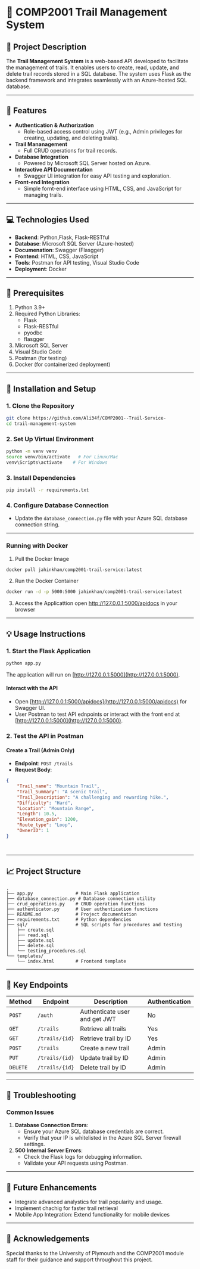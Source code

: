 # 🔄 COMP2001 Trail Management System

## 📄 Project Description
The **Trail Management System** is a web-based API developed to facilitate the management of trails. It enables users to create, read, update, and delete trail records stored in a SQL database. The system uses Flask as the backend framework and integrates seamlessly with an Azure-hosted SQL database.

---

## 🔧 Features

- **Authentication & Authorization**
  - Role-based access control using JWT (e.g., Admin privileges for creating, updating, and deleting trails).
- **Trail Mananagement**
  - Full CRUD operations for trail records.
- **Database Integration**
  - Powered by Microsoft SQL Server hosted on Azure.
- **Interactive API Documentation**
  - Swagger UI integration for easy API testing and exploration.
- **Front-end Integration**
  - Simple fornt-end interface using HTML, CSS, and JavaScript for managing trails.

---

## 💻 Technologies Used

- **Backend**: Python,Flask, Flask-RESTful
- **Database**: Microsoft SQL Server (Azure-hosted)
- **Documenation**: Swagger (Flasgger)
- **Frontend**: HTML, CSS, JavaScript
- **Tools**: Postman for API testing, Visual Studio Code 
- **Deployment**: Docker

---

## 🔎 Prerequisites

1. Python 3.9+
2. Required Python Libraries:
   - Flask
   - Flask-RESTful
   - pyodbc
   - flasgger
3. Microsoft SQL Server
4. Visual Studio Code
5. Postman (for testing)
6. Docker (for containerized deployment)

---

## 🚀 Installation and Setup

### 1. Clone the Repository
```bash
git clone https://github.com/Ali34f/COMP2001--Trail-Service-
cd trail-management-system
```

### 2. Set Up Virtual Environment
```bash
python -m venv venv
source venv/bin/activate   # For Linux/Mac
venv\Scripts\activate    # For Windows
```

### 3. Install Dependencies
```bash
pip install -r requirements.txt
```

### 4. Configure Database Connection
- Update the `database_connection.py` file with your Azure SQL database connection string.
---
### Running with Docker 

1.  Pull the Docker Image 
```bash
docker pull jahinkhan/comp2001-trail-service:latest
```
2.  Run the Docker Container
```bash
docker run -d -p 5000:5000 jahinkhan/comp2001-trail-service:latest
```
3.  Access the Applicattion open http://127.0.0.1:5000/apidocs  in your browser 


---

## 💡 Usage Instructions

### 1. Start the Flask Application
```bash
python app.py
```
The application will run on [http://127.0.0.1:5000](http://127.0.0.1:5000).
#### Interact with the API
- Open [http://127.0.0.1:5000/apidocs](http://127.0.0.1:5000/apidocs) for Swagger UI.
- User Postman to test API ednpoints or interact with the front end at [http://127.0.0.1:5000](http://127.0.0.1:5000).

### 2. Test the API in Postman
#### Create a Trail (Admin Only)
- **Endpoint**: `POST /trails`
- **Request Body**:
```json
{
    "Trail_name": "Mountain Trail",
    "Trail_Summary": "A scenic trail",
    "Trail_Description": "A challenging and rewarding hike.",
    "Difficulty": "Hard",
    "Location": "Mountain Range",
    "Length": 10.5,
    "Elevation_gain": 1200,
    "Route_type": "Loop",
    "OwnerID": 1
}




```


---

## 📈 Project Structure
```plaintext
.
├── app.py                # Main Flask application
├── database_connection.py # Database connection utility
├── crud_operations.py    # CRUD operation functions
├── authenticator.py      # User authentication functions
├── README.md             # Project documentation
├── requirements.txt      # Python dependencies
├── sql/                  # SQL scripts for procedures and testing
│   ├── create.sql
│   ├── read.sql
│   ├── update.sql
│   ├── delete.sql
│   └── testing_procedures.sql
└── templates/
    └── index.html        # Frontend template
```
---

## 🔗 Key Endpoints
| **Method** | **Endpoint**       | **Description**             | **Authentication** |
|------------|--------------------|-----------------------------|--------------------|
| `POST`     | `/auth`            | Authenticate user and get JWT | No                |
| `GET`      | `/trails`          | Retrieve all trails         | Yes               |
| `GET`      | `/trails/{id}`     | Retrieve trail by ID        | Yes               |
| `POST`     | `/trails`          | Create a new trail          | Admin             |
| `PUT`      | `/trails/{id}`     | Update trail by ID          | Admin             |
| `DELETE`   | `/trails/{id}`     | Delete trail by ID          | Admin             |
---

## 🔧 Troubleshooting

### Common Issues
1. **Database Connection Errors**:
   - Ensure your Azure SQL database credentials are correct.
   - Verify that your IP is whitelisted in the Azure SQL Server firewall settings.
2. **500 Internal Server Errors**:
   - Check the Flask logs for debugging information.
   - Validate your API requests using Postman.

---

## 🔮 Future Enhancements
- Integrate advanced analystics for trail popularity and usage.
- Implement chachig for faster trail retrieval
- Mobile App Integration: Extend functionality for mobile devices 

---

## 🙏 Acknowledgements
Special thanks to the University of Plymouth and the COMP2001 module staff for their guidance and support throughout this project.
